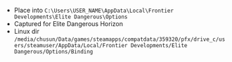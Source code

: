 - Place into `C:\Users\USER_NAME\AppData\Local\Frontier Developments\Elite Dangerous\Options`
- Captured for Elite Dangerous Horizon
- Linux dir `/media/chusun/Data/games/steamapps/compatdata/359320/pfx/drive_c/users/steamuser/AppData/Local/Frontier Developments/Elite Dangerous/Options/Binding`
